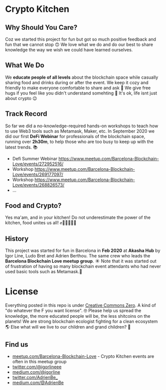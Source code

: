 # Crypto Kitchen

## Why Should You Care?
Coz we started this project for fun but got so much positive feedback and fun that we cannot stop 🙃
We love what we do and do our best to share knowledge the way we wish we could have learned ourselves.

## What We Do
We **educate people of all levels** about the blockchain space while casually sharing food and drinks during or after the event. We keep it cozy and friendly to make everyone comfortable to share and ask 🍵 We give free hugs if you feel like you didn't understand somehting 🤗 It's ok, life isnt just about crypto 😉

## Track Record
So far we did a no-knowledge-required hands-on workshops to teach how to use Web3 tools such as Metamask, Maker, etc. In September 2020 we did our first **DeFi Webinar** for professionals of the blockchain space, running over **2h30m**, to help those who are too busy to keep up with the latest trends. 📚
 - Defi Summer Webinar https://www.meetup.com/Barcelona-Blockchain-Love/events/272952516/
 - Workshop https://www.meetup.com/Barcelona-Blockchain-Love/events/269177097/
 - Workshop https://www.meetup.com/Barcelona-Blockchain-Love/events/268826573/
 - ...

## Food and Crypto?
Yes ma'am, and in your kitchen! Do not underestimate the power of the kitchen, food unites us all! ✊🥑🍎🥬🍦🍩

## History
This project was started for fun in Barcelona in **Feb 2020** at **Akasha Hub** by Igor Line, Ludo Bret and Adrien Berthou. The same crew who leads the **Barcelona Blockchain Love meetup group**. ☀️ Note that it was started out of frustration of having so many blockchain event attendants who had never used basic tools such as Metamask.🤨

# License
Everything posted in this repo is under [Creative Commons Zero](https://creativecommons.org/share-your-work/public-domain/cc0/). A kind of "do whatever the F you want license". 🤓 Please help us spread the knowledge, the more educated people will be, the less shitcoins on the planets! We are strong blockchain ecologist fighting for a clean ecosystem 🌎 Else what will we live to our children and grand children? 👶

## Find us
 - [meetup.com/Barcelona-Blockchain-Love](https://meetup.com/Barcelona-Blockchain-Love) - Crypto Kitchen events are often in this meetup group
 - [twitter.com/@igorlineee](https://twitter.com/@igorlineee)
 - [medium.com/@igorline](https://medium.com/@igorline)
 - [twitter.com/AdrienBe_](https://twitter.com/AdrienBe_)
 - [medium.com/@AdrienBe](https://medium.com/@AdrienBe)
